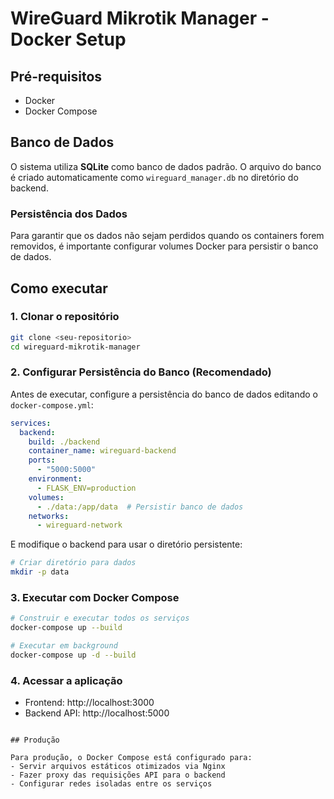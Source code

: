 
# WireGuard Mikrotik Manager - Docker Setup

## Pré-requisitos

- Docker
- Docker Compose

## Banco de Dados

O sistema utiliza **SQLite** como banco de dados padrão. O arquivo do banco é criado automaticamente como `wireguard_manager.db` no diretório do backend.

### Persistência dos Dados

Para garantir que os dados não sejam perdidos quando os containers forem removidos, é importante configurar volumes Docker para persistir o banco de dados.

## Como executar

### 1. Clonar o repositório
```bash
git clone <seu-repositorio>
cd wireguard-mikrotik-manager
```

### 2. Configurar Persistência do Banco (Recomendado)

Antes de executar, configure a persistência do banco de dados editando o `docker-compose.yml`:

```yaml
services:
  backend:
    build: ./backend
    container_name: wireguard-backend
    ports:
      - "5000:5000"
    environment:
      - FLASK_ENV=production
    volumes:
      - ./data:/app/data  # Persistir banco de dados
    networks:
      - wireguard-network
```

E modifique o backend para usar o diretório persistente:
```bash
# Criar diretório para dados
mkdir -p data
```

### 3. Executar com Docker Compose
```bash
# Construir e executar todos os serviços
docker-compose up --build

# Executar em background
docker-compose up -d --build
```

### 4. Acessar a aplicação
- Frontend: http://localhost:3000
- Backend API: http://localhost:5000

```

## Produção

Para produção, o Docker Compose está configurado para:
- Servir arquivos estáticos otimizados via Nginx
- Fazer proxy das requisições API para o backend
- Configurar redes isoladas entre os serviços
